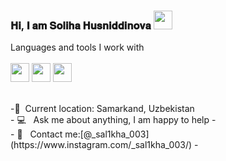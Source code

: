 ### 𝐇𝐢, 𝐈 𝐚𝐦 𝐒𝐨𝐥𝐢𝐡𝐚 𝐇𝐮𝐬𝐧𝐢𝐝𝐝𝐢𝐧𝐨𝐯𝐚 <img src="https://media1.giphy.com/media/v1.Y2lkPTc5MGI3NjExYXhseGdyY3U3bTNhNGE3MDZ0bjhjcWwwMzB0dTkwYzVseHhvdHQ5NCZlcD12MV9pbnRlcm5hbF9naWZfYnlfaWQmY3Q9cw/gM5qFksULw54NMWyry/giphy.gif" width="30px"> </br>

Languages and tools I work with 
<br/>
<br/>
<code><img src="https://w1.pngwing.com/pngs/696/924/png-transparent-html-logo-html5-badge-line-symbol-signage-thumbnail.png" width="30px"></code>
<code><img src="C:\Users\Soliha\Pictures\logo.png" width="30px"></code>
<code><img src="https://w1.pngwing.com/pngs/696/924/png-transparent-html-logo-html5-badge-line-symbol-signage-thumbnail.png" width="30px"></code>

<br/>
-📍&nbsp; Current location: Samarkand, Uzbekistan
<br/>
- 💻 &nbsp; Ask me about anything, I am happy to help
- <br/>
- 📑 &nbsp; Contact me:[@_sal1kha_003](https://www.instagram.com/_sal1kha_003/)
- <br/>

